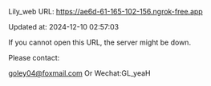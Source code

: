 Lily_web URL: https://ae6d-61-165-102-156.ngrok-free.app

Updated at: 2024-12-10 02:57:03

If you cannot open this URL, the server might be down.

Please contact: 

goley04@foxmail.com Or Wechat:GL_yeaH
